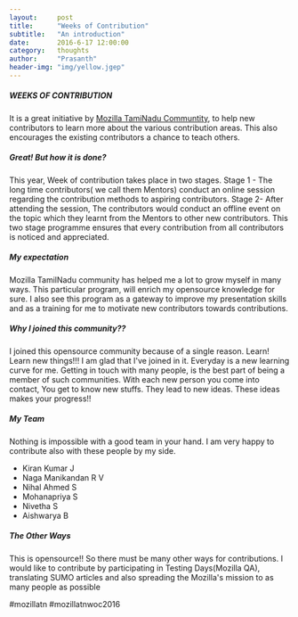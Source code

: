```yaml
---
layout:     post
title:      "Weeks of Contribution"
subtitle:   "An introduction"
date:       2016-6-17 12:00:00
category:	thoughts
author:     "Prasanth"
header-img: "img/yellow.jgep"
---
```

<h5>WEEKS OF CONTRIBUTION</h5>

<p>It is a great initiative by <a href ="http://mozillatn.github.io/">Mozilla TamiNadu Communtity</a>, to help new contributors to learn more about the various contribution areas. This also encourages the existing contributors a chance to teach others.</p>

<h5>Great! But how it is done?</h5>

<p>This year, Week of contribution takes place in two stages. Stage 1 - The long time contributors( we call them Mentors) conduct an online session regarding the contribution methods to aspiring contributors. Stage 2- After attending the session, The contributors would conduct an offline event on the topic which they learnt from the Mentors to other new contributors. This two stage programme ensures that every contribution from all contributors is noticed and appreciated.</p>

<h5>My expectation</h5>

<p>Mozilla TamilNadu community has helped me a lot to grow myself in many ways. This particular program, will enrich my opensource knowledge for sure. I also see this program as a gateway to improve my presentation skills and as a training for me to motivate new contributors towards contributions.</p>

<h5>Why I joined this community??</h5>
<p>I joined this opensource community because of a single reason. Learn! Learn new things!!! I am glad that I've joined in it. Everyday is a new learning curve for me. Getting in touch with many people, is the best part of being a member of such communities. With each new person you come into contact, You get to know new stuffs. They lead to new ideas. These ideas makes your progress!!</p>

<h5>My Team</h5>
<p>Nothing is impossible with a good team in your hand. I am very happy to contribute also with these people by my side.</p>
<ul>
	<li>Kiran Kumar J</li>
	<li>Naga Manikandan R V</li>
	<li>Nihal Ahmed S</li>
	<li>Mohanapriya S</li>
	<li>Nivetha S</li>
	<li>Aishwarya B</li>
</ul>


<h5>The Other Ways</h5>
<p>This is opensource!! So there must be many other ways for contributions. I would like to contribute by participating in Testing Days(Mozilla QA), translating SUMO articles and also spreading the Mozilla's mission to as many people as possible</p>


<p> #mozillatn #mozillatnwoc2016 </p>

